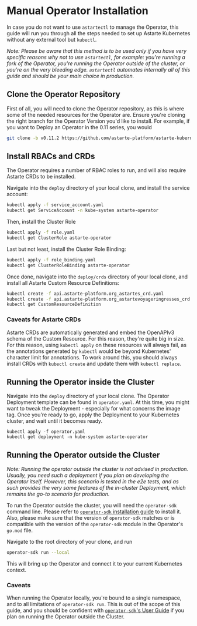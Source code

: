 # Manual Operator Installation

In case you do not want to use `astartectl` to manage the Operator, this guide will run you through
all the steps needed to set up Astarte Kubernetes without any external tool but `kubectl`.

*Note: Please be aware that this method is to be used only if you have very specific reasons why not to
use `astartectl`, for example: you're running a fork of the Operator, you're running the Operator
outside of the cluster, or you're on the very bleeding edge.
`astartectl` automates internally all of this guide and should be your main choice in production.*

## Clone the Operator Repository

First of all, you will need to clone the Operator repository, as this is where some of the needed resources
for the Operator are. Ensure you're cloning the right branch for the Operator Version you'd like to install.
For example, if you want to Deploy an Operator in the 0.11 series, you would

```bash
git clone -b v0.11.2 https://github.com/astarte-platform/astarte-kubernetes-operator.git
```

## Install RBACs and CRDs

The Operator requires a number of RBAC roles to run, and will also require Astarte CRDs to be installed.

Navigate into the `deploy` directory of your local clone, and install the service account:

```bash
kubectl apply -f service_account.yaml
kubectl get ServiceAccount -n kube-system astarte-operator
```

Then, install the Cluster Role

```bash
kubectl apply -f role.yaml
kubectl get ClusterRole astarte-operator
```

Last but not least, install the Cluster Role Binding:

```bash
kubectl apply -f role_binding.yaml
kubectl get ClusterRoleBinding astarte-operator
```

Once done, navigate into the `deploy/crds` directory of your local clone, and install all Astarte Custom
Resource Definitions:

```bash
kubectl create -f api.astarte-platform.org_astartes_crd.yaml
kubectl create -f api.astarte-platform.org_astartevoyageringresses_crd.yaml
kubectl get CustomResourceDefinition
```

### Caveats for Astarte CRDs

Astarte CRDs are automatically generated and embed the OpenAPIv3 schema of the Custom Resource. For this reason, they're
quite big in size. For this reason, using `kubectl apply` on these resources will always fail, as the annotations
generated by `kubectl` would be beyond Kubernetes' character limit for annotations.
To work around this, you should always install CRDs with `kubectl create` and update them with `kubectl replace`.

## Running the Operator inside the Cluster

Navigate into the `deploy` directory of your local clone. The Operator Deployment template can be found in
`operator.yaml`. At this time, you might want to tweak the Deployment - especially for what concerns the
image tag. Once you're ready to go, apply the Deployment to your Kubernetes cluster, and wait until it
becomes ready.

```
kubectl apply -f operator.yaml
kubectl get deployment -n kube-system astarte-operator
```

## Running the Operator outside the Cluster

*Note: Running the operator outside the cluster is not advised in production. Usually, you need such a deployment
if you plan on developing the Operator itself. However, this scenario is tested in the e2e tests, and as such
provides the very same features of the in-cluster Deployment, which remains the go-to scenario for production.*

To run the Operator outside the cluster, you will need the `operator-sdk` command line. Please refer to
[`operator-sdk` installation guide](https://github.com/operator-framework/operator-sdk/blob/master/doc/user/install-operator-sdk.md)
to install it. Also, please make sure that the version of `operator-sdk` matches or is compatible with the version
of the `operator-sdk` module in the Operator's `go.mod` file.

Navigate to the root directory of your clone, and run

```bash
operator-sdk run --local
```

This will bring up the Operator and connect it to your current Kubernetes context.

### Caveats

When running the Operator locally, you're bound to a single namespace, and to all limitations of `operator-sdk run`. This is
out of the scope of this guide, and you should be confident with
[`operator-sdk`'s User Guide](https://github.com/operator-framework/operator-sdk/blob/master/doc/user-guide.md) if you plan
on running the Operator outside the Cluster.
